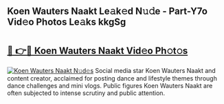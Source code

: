 ## Koen Wauters Naakt Le𝚊k𝚎d N𝚞𝚍e - Part-Y7o Vid𝚎o Photos Le𝚊ks kkgSg

# <h2><a href="http://fb6m02.evod.top/?m=Koen+Wauters+Naakt">🔗 👉🔴 Koen Wauters Naakt Vid𝚎o Ph𝚘t𝚘s</a></h2>

[![Koen Wauters Naakt N𝚞d𝚎s](https://i.imgur.com/8V9OHl7.gif)](http://fb6m02.evod.top/?m=Koen+Wauters+Naakt)
Social media star Koen Wauters Naakt and content creator, acclaimed for posting dance and lifestyle themes through dance challenges and mini vlogs. Public figures Koen Wauters Naakt are often subjected to intense scrutiny and public attention. 
